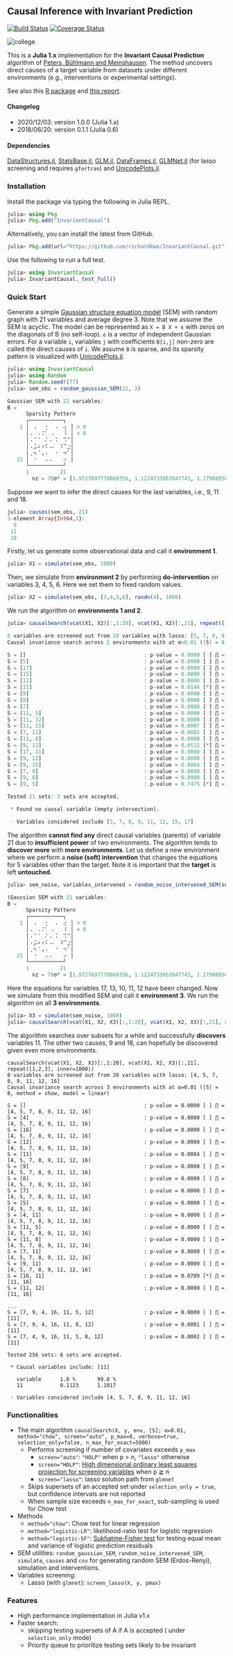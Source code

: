 ## Causal Inference with Invariant Prediction

[![Build Status](https://travis-ci.org/richardkwo/InvariantCausal.jl.svg?branch=master)](https://travis-ci.org/richardkwo/InvariantCausal) [![Coverage Status](https://coveralls.io/repos/github/richardkwo/InvariantCausal/badge.svg?branch=master)](https://coveralls.io/github/richardkwo/InvariantCausal?branch=master)

![college](docs/college.png)

This is a **Julia 1.x** implementation for the **Invariant Causal Prediction** algorithm of [Peters, Bühlmann and Meinshausen](https://doi.org/10.1111/rssb.12167). The method uncovers direct causes of a target variable from datasets under different environments (e.g., interventions or experimental settings). 

See also this [R package](https://cran.r-project.org/package=InvariantCausalPrediction) and [this report](docs/InvariantCausal.pdf).

#### Changelog

- 2020/12/03: version 1.0.0 (Julia 1.x)
- 2018/06/20: version 0.1.1 (Julia 0.6)

#### Dependencies

[DataStructures.jl](https://github.com/JuliaCollections/DataStructures.jl), [StatsBase.jl](https://github.com/JuliaStats/StatsBase.jl), [GLM.jl](https://github.com/JuliaStats/GLM.jl), [DataFrames.jl](https://github.com/JuliaData/DataFrames.jl), [GLMNet.jl](https://github.com/JuliaStats/GLMNet.jl) (for lasso screening and requires `gfortran`) and [UnicodePlots.jl](https://github.com/Evizero/UnicodePlots.jl).

### Installation

Install the package via typing the following in Julia REPL.

```julia
julia> using Pkg
julia> Pkg.add("InvariantCausal")
```

Alternatively, you can install the latest from GitHub.

```Julia
julia> Pkg.add(url="https://github.com/richardkwo/InvariantCausal.git")
```

Use the following to run a full test.

```julia
julia> using InvariantCausal
julia> InvariantCausal._test_full()
```

### Quick Start

Generate a simple [Gaussian structure equation model](https://en.wikipedia.org/wiki/Structural_equation_modeling?oldformat=true) (SEM) with random graph with 21 variables and average degree 3. Note that we assume the SEM is acyclic. The model can be represented as `X = B X + ϵ` with zeros on the diagonals of B (no self-loop). `ϵ` is a vector of independent Gaussian errors. For a variable `i`, variables `j` with coefficients `B[i,j]` non-zero are called the direct causes of `i`. We assume `B` is sparse, and its sparsity pattern is visualized with [UnicodePlots.jl](https://github.com/Evizero/UnicodePlots.jl).

```julia
julia> using InvariantCausal
julia> using Random
julia> Random.seed!(77)
julia> sem_obs = random_gaussian_SEM(21, 3)

Gaussian SEM with 21 variables:
B =
      Sparsity Pattern
      ┌───────────┐
    1 │⠀⠠⠀⠀⢐⠀⠀⠄⠀⢔⠀│ > 0
      │⠠⠀⠠⠨⠁⠀⠄⠀⠀⠸⠀│ < 0
      │⠠⠈⠈⠀⠌⠠⠀⠅⠀⠩⠉│
      │⠠⣨⠴⠰⠪⠠⠄⠀⠸⠉⣐│
      │⢀⠲⠈⢠⠠⠀⠀⠂⠀⠲⠁│
   21 │⠀⠐⠀⠀⠠⠠⠀⠀⠀⠔⠀│
      └───────────┘
      1          21
        nz = 70σ² = [1.9727697778060356, 1.1224733663047743, 1.1798805640594814, 1.2625825149076064, 0.8503782631176267, 0.5262963446298372, 1.3835334059064883, 1.788996301274282, 1.759286517329432, 0.842571682652995, 1.713382150423666, 1.4524484793202235, 1.9464648511794784, 1.7729995603828317, 0.7110857327642559, 1.6837378902964577, 1.085405687408806, 1.3069888003095986, 1.3933773717634643, 1.0571823834646068, 1.9187793877731028]
```

Suppose we want to infer the direct causes for the last variables, i.e., 9, 11 and 18.

```julia
julia> causes(sem_obs, 21)
3-element Array{Int64,1}:
  9
 11
 18
```

Firstly, let us generate some observational data and call it **environment 1**.

```julia
julia> X1 = simulate(sem_obs, 1000)
```

Then, we simulate from **environment 2** by performing **do-intervention** on variables 3, 4, 5, 6. Here we set them to fixed random values.

```julia
julia> X2 = simulate(sem_obs, [3,4,5,6], randn(4), 1000)
```

We run the algorithm on **environments 1 and 2**.

```julia
julia> causalSearch(vcat(X1, X2)[:,1:20], vcat(X1, X2)[:,21], repeat([1,2], inner=1000))

8 variables are screened out from 20 variables with lasso: [5, 7, 8, 9, 11, 12, 15, 17]
Causal invariance search across 2 environments with at α=0.01 (|S| = 8, method = chow, model = linear)

S = []                                      : p-value = 0.0000 [ ] ⋂ = [5, 7, 8, 9, 11, 12, 15, 17]
S = [5]                                     : p-value = 0.0000 [ ] ⋂ = [5, 7, 8, 9, 11, 12, 15, 17]
S = [17]                                    : p-value = 0.0000 [ ] ⋂ = [5, 7, 8, 9, 11, 12, 15, 17]
S = [15]                                    : p-value = 0.0000 [ ] ⋂ = [5, 7, 8, 9, 11, 12, 15, 17]
S = [12]                                    : p-value = 0.0000 [ ] ⋂ = [5, 7, 8, 9, 11, 12, 15, 17]
S = [11]                                    : p-value = 0.0144 [*] ⋂ = [11]
S = [9]                                     : p-value = 0.0000 [ ] ⋂ = [11]
S = [8]                                     : p-value = 0.0000 [ ] ⋂ = [11]
S = [7]                                     : p-value = 0.0000 [ ] ⋂ = [11]
S = [11, 5]                                 : p-value = 0.0000 [ ] ⋂ = [11]
S = [11, 12]                                : p-value = 0.0000 [ ] ⋂ = [11]
S = [11, 15]                                : p-value = 0.0007 [ ] ⋂ = [11]
S = [7, 11]                                 : p-value = 0.0082 [ ] ⋂ = [11]
S = [11, 8]                                 : p-value = 0.0000 [ ] ⋂ = [11]
S = [9, 11]                                 : p-value = 0.0512 [*] ⋂ = [11]
S = [17, 11]                                : p-value = 0.0000 [ ] ⋂ = [11]
S = [9, 12]                                 : p-value = 0.0000 [ ] ⋂ = [11]
S = [9, 15]                                 : p-value = 0.0064 [ ] ⋂ = [11]
S = [7, 9]                                  : p-value = 0.0000 [ ] ⋂ = [11]
S = [9, 8]                                  : p-value = 0.0000 [ ] ⋂ = [11]
S = [9, 5]                                  : p-value = 0.7475 [*] ⋂ = Int64[]

Tested 21 sets: 3 sets are accepted.

 * Found no causal variable (empty intersection).

 ⋅ Variables considered include [5, 7, 8, 9, 11, 12, 15, 17]
```

The algorithm **cannot find any** direct causal variables (parents) of variable 21 due to **insufficient power** of two environments. The algorithm tends to **discover more** with **more environments**. Let us define a new environment where we perform a **noise (soft) intervention** that changes the equations for 5 variables other than the target. Note it is important that the **target** is left **untouched**.

```Julia
julia> sem_noise, variables_intervened = random_noise_intervened_SEM(sem_obs, p_intervened=5, avoid=[21])

(Gaussian SEM with 21 variables:
B =
      Sparsity Pattern
      ┌───────────┐
    1 │⠀⠠⠀⠀⢐⠀⠀⠄⠀⢔⠀│ > 0
      │⠠⠀⠠⠨⠁⠀⠄⠀⠀⠸⠀│ < 0
      │⠠⠈⠈⠀⠌⠠⠀⠅⠀⠩⠉│
      │⠠⣨⠴⠰⠪⠠⠄⠀⠸⠉⣐│
      │⢀⠲⠈⢠⠠⠀⠀⠂⠀⠲⠁│
   21 │⠀⠐⠀⠀⠠⠠⠀⠀⠀⠔⠀│
      └───────────┘
      1          21
        nz = 70σ² = [1.9727697778060356, 1.1224733663047743, 1.1798805640594814, 1.2625825149076064, 0.8503782631176267, 0.5262963446298372, 1.3835334059064883, 1.788996301274282, 1.759286517329432, 0.5837984015051159, 3.01957479564807, 0.9492838187140921, 1.9398913901673531, 1.7729995603828317, 0.7110857327642559, 1.6837378902964577, 1.2089053651343495, 1.3069888003095986, 1.3933773717634643, 1.0571823834646068, 1.9187793877731028], [17, 13, 10, 11, 12])
```

Here the equations for variables 17, 13, 10, 11, 12 have been changed. Now we simulate from this modified SEM and call it **environment 3**. We run the algorithm on all **3 environments**.

```Julia
julia> X3 = simulate(sem_noise, 1000)
julia> causalSearch(vcat(X1, X2, X3)[:,1:20], vcat(X1, X2, X3)[:,21], repeat([1,2,3], inner=1000))
```

The algorithm searches over subsets for a while and successfully **discovers** variables 11. The other two causes, 9 and 18, can hopefully be discovered given even more environments.

```
causalSearch(vcat(X1, X2, X3)[:,1:20], vcat(X1, X2, X3)[:,21], repeat([1,2,3], inner=1000))
8 variables are screened out from 20 variables with lasso: [4, 5, 7, 8, 9, 11, 12, 16]
Causal invariance search across 3 environments with at α=0.01 (|S| = 8, method = chow, model = linear)

S = []                                      : p-value = 0.0000 [ ] ⋂ = [4, 5, 7, 8, 9, 11, 12, 16]
S = [4]                                     : p-value = 0.0000 [ ] ⋂ = [4, 5, 7, 8, 9, 11, 12, 16]
S = [16]                                    : p-value = 0.0000 [ ] ⋂ = [4, 5, 7, 8, 9, 11, 12, 16]
S = [12]                                    : p-value = 0.0000 [ ] ⋂ = [4, 5, 7, 8, 9, 11, 12, 16]
S = [11]                                    : p-value = 0.0084 [ ] ⋂ = [4, 5, 7, 8, 9, 11, 12, 16]
S = [9]                                     : p-value = 0.0000 [ ] ⋂ = [4, 5, 7, 8, 9, 11, 12, 16]
S = [8]                                     : p-value = 0.0000 [ ] ⋂ = [4, 5, 7, 8, 9, 11, 12, 16]
S = [7]                                     : p-value = 0.0000 [ ] ⋂ = [4, 5, 7, 8, 9, 11, 12, 16]
S = [5]                                     : p-value = 0.0000 [ ] ⋂ = [4, 5, 7, 8, 9, 11, 12, 16]
S = [4, 11]                                 : p-value = 0.0000 [ ] ⋂ = [4, 5, 7, 8, 9, 11, 12, 16]
S = [11, 5]                                 : p-value = 0.0000 [ ] ⋂ = [4, 5, 7, 8, 9, 11, 12, 16]
S = [11, 8]                                 : p-value = 0.0000 [ ] ⋂ = [4, 5, 7, 8, 9, 11, 12, 16]
S = [7, 11]                                 : p-value = 0.0000 [ ] ⋂ = [4, 5, 7, 8, 9, 11, 12, 16]
S = [9, 11]                                 : p-value = 0.0000 [ ] ⋂ = [4, 5, 7, 8, 9, 11, 12, 16]
S = [16, 11]                                : p-value = 0.0709 [*] ⋂ = [11, 16]
S = [11, 12]                                : p-value = 0.0000 [ ] ⋂ = [11, 16]
																			...
S = [7, 9, 4, 16, 11, 5, 12]                : p-value = 0.0000 [ ] ⋂ = [11]
S = [7, 9, 4, 16, 11, 8, 12]                : p-value = 0.0001 [ ] ⋂ = [11]
S = [7, 4, 9, 16, 11, 5, 8, 12]             : p-value = 0.0002 [ ] ⋂ = [11]

Tested 256 sets: 6 sets are accepted.

 * Causal variables include: [11]

   variable   	 1.0 % 		 99.0 %
   11         	 0.1123 	 1.1017

 ⋅ Variables considered include [4, 5, 7, 8, 9, 11, 12, 16]
```

### Functionalities

- The main algorithm `causalSearch(X, y, env, [S]; α=0.01, method="chow", screen="auto", p_max=8, verbose=true, selection_only=false, n_max_for_exact=5000)` 
  - Performs screening if number of covariates exceeds `p_max`
    - `screen="auto"`: `"HOLP"` when p > n, `"lasso"` otherwise
    - `screen="HOLP"`: [High dimensional ordinary least squares projection for screening variables](https://doi.org/10.1111/rssb.12127) when p ≧ n
    - `screen="lasso"`: lasso solution path from `glmnet`
  - Skips supersets of an accepted set under `selection_only = true`, but confidence intervals are not reported
  - When sample size exceeds `n_max_for_exact`, sub-sampling is used for Chow test
- Methods
  - `method="chow"`: Chow test for linear regression
  - `method="logistic-LR"`: likelihood-ratio test for logistic regression
  - `method="logistic-SF"`: [Sukhatme-Fisher test](http://www.jstor.org/stable/2286870) for testing equal mean and variance of logistic prediction residuals
- SEM utilities: `random_gaussian_SEM`, `random_noise_intervened_SEM`, `simulate`, `causes` and `cov` for generating random SEM (Erdos-Renyi), simulation and interventions.
- Variables screening:
  - Lasso (with `glmnet`): `screen_lasso(X, y, pmax)`

###  Features

- High performance implementation in Julia v1.x
- Faster search: 
  - skipping testing supersets of A if A is accepted ( under  `selection_only` mode)
  - Priority queue to prioritize testing sets likely to be invariant

